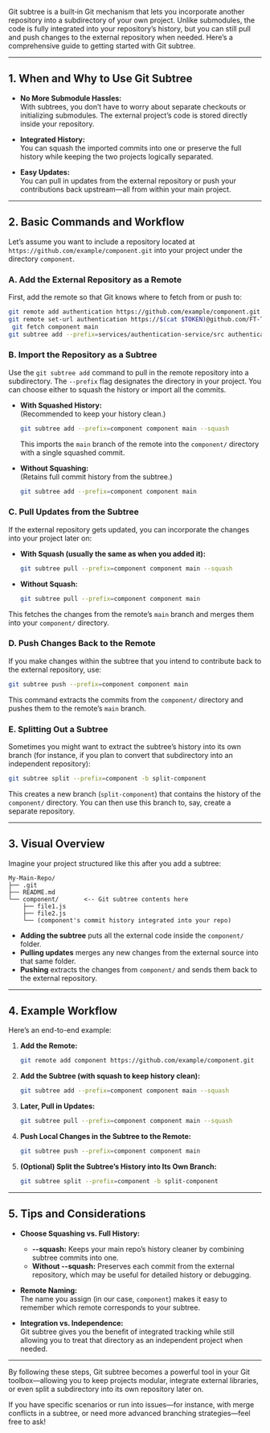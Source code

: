 Git subtree is a built‐in Git mechanism that lets you incorporate another repository into a subdirectory of your own project. Unlike submodules, the code is fully integrated into your repository’s history, but you can still pull and push changes to the external repository when needed. Here’s a comprehensive guide to getting started with Git subtree.

---

## 1. When and Why to Use Git Subtree

- **No More Submodule Hassles:**  
  With subtrees, you don’t have to worry about separate checkouts or initializing submodules. The external project’s code is stored directly inside your repository.

- **Integrated History:**  
  You can squash the imported commits into one or preserve the full history while keeping the two projects logically separated.

- **Easy Updates:**  
  You can pull in updates from the external repository or push your contributions back upstream—all from within your main project.

---

## 2. Basic Commands and Workflow

Let’s assume you want to include a repository located at `https://github.com/example/component.git` into your project under the directory `component`.

### A. Add the External Repository as a Remote

First, add the remote so that Git knows where to fetch from or push to:

```bash
git remote add authentication https://github.com/example/component.git
git remote set-url authentication https://$(cat $TOKEN)@github.com/FT-Transcendence-February-2025/authentication-service.git
 git fetch component main
git subtree add --prefix=services/authentication-service/src authentication main --squash

```

### B. Import the Repository as a Subtree

Use the `git subtree add` command to pull in the remote repository into a subdirectory. The `--prefix` flag designates the directory in your project. You can choose either to squash the history or import all the commits.

- **With Squashed History:**  
  (Recommended to keep your history clean.)

  ```bash
  git subtree add --prefix=component component main --squash
  ```
  This imports the `main` branch of the remote into the `component/` directory with a single squashed commit.

- **Without Squashing:**  
  (Retains full commit history from the subtree.)

  ```bash
  git subtree add --prefix=component component main
  ```

### C. Pull Updates from the Subtree

If the external repository gets updated, you can incorporate the changes into your project later on:

- **With Squash (usually the same as when you added it):**

  ```bash
  git subtree pull --prefix=component component main --squash
  ```

- **Without Squash:**

  ```bash
  git subtree pull --prefix=component component main
  ```

This fetches the changes from the remote’s `main` branch and merges them into your `component/` directory.

### D. Push Changes Back to the Remote

If you make changes within the subtree that you intend to contribute back to the external repository, use:

```bash
git subtree push --prefix=component component main
```

This command extracts the commits from the `component/` directory and pushes them to the remote’s `main` branch.

### E. Splitting Out a Subtree

Sometimes you might want to extract the subtree’s history into its own branch (for instance, if you plan to convert that subdirectory into an independent repository):

```bash
git subtree split --prefix=component -b split-component
```

This creates a new branch (`split-component`) that contains the history of the `component/` directory. You can then use this branch to, say, create a separate repository.

---

## 3. Visual Overview

Imagine your project structured like this after you add a subtree:

```
My-Main-Repo/
├── .git
├── README.md
└── component/       <-- Git subtree contents here
    ├── file1.js
    ├── file2.js
    └── (component's commit history integrated into your repo)
```

- **Adding the subtree** puts all the external code inside the `component/` folder.  
- **Pulling updates** merges any new changes from the external source into that same folder.  
- **Pushing** extracts the changes from `component/` and sends them back to the external repository.

---

## 4. Example Workflow

Here’s an end-to-end example:

1. **Add the Remote:**

   ```bash
   git remote add component https://github.com/example/component.git
   ```

2. **Add the Subtree (with squash to keep history clean):**

   ```bash
   git subtree add --prefix=component component main --squash
   ```

3. **Later, Pull in Updates:**

   ```bash
   git subtree pull --prefix=component component main --squash
   ```

4. **Push Local Changes in the Subtree to the Remote:**

   ```bash
   git subtree push --prefix=component component main
   ```

5. **(Optional) Split the Subtree’s History into Its Own Branch:**

   ```bash
   git subtree split --prefix=component -b split-component
   ```

---

## 5. Tips and Considerations

- **Choose Squashing vs. Full History:**  
  - **--squash:** Keeps your main repo’s history cleaner by combining subtree commits into one.
  - **Without --squash:** Preserves each commit from the external repository, which may be useful for detailed history or debugging.

- **Remote Naming:**  
  The name you assign (in our case, `component`) makes it easy to remember which remote corresponds to your subtree.

- **Integration vs. Independence:**  
  Git subtree gives you the benefit of integrated tracking while still allowing you to treat that directory as an independent project when needed.

---

By following these steps, Git subtree becomes a powerful tool in your Git toolbox—allowing you to keep projects modular, integrate external libraries, or even split a subdirectory into its own repository later on.

If you have specific scenarios or run into issues—for instance, with merge conflicts in a subtree, or need more advanced branching strategies—feel free to ask!